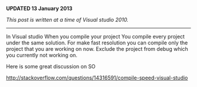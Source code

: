 <p><strong>UPDATED 13 January 2013</strong></p>

<p><em>This post is written at a time of Visual studio 2010.</em></p>

<hr />

<p>In Visual studio When you compile your project You compile every project under the same solution. For make fast resolution you can compile only the project that you are working on now. Exclude the project from debug which you currently not working on.</p>

<p>Here is some great discussion on SO</p>

<p><a href="http://stackoverflow.com/questions/14316591/compile-speed-visual-studio" title="http://stackoverflow.com/questions/14316591/compile-speed-visual-studio">http://stackoverflow.com/questions/14316591/compile-speed-visual-studio</a></p>
